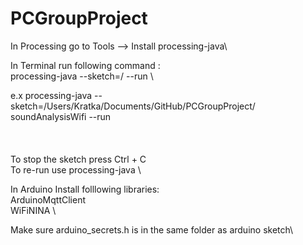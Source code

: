 # PCGroupProject

In Processing go to Tools --> Install processing-java\

In Terminal run following command :\
processing-java --sketch=/<pathtoSketchFolder> --run \

e.x processing-java --sketch=/Users/Kratka/Documents/GitHub/PCGroupProject/ soundAnalysisWifi --run \
\
\
\
To stop the sketch press Ctrl + C \
To re-run use processing-java \

In Arduino Install folllowing libraries: \
ArduinoMqttClient \
WiFiNINA \

Make sure arduino_secrets.h is in the same folder as arduino sketch\